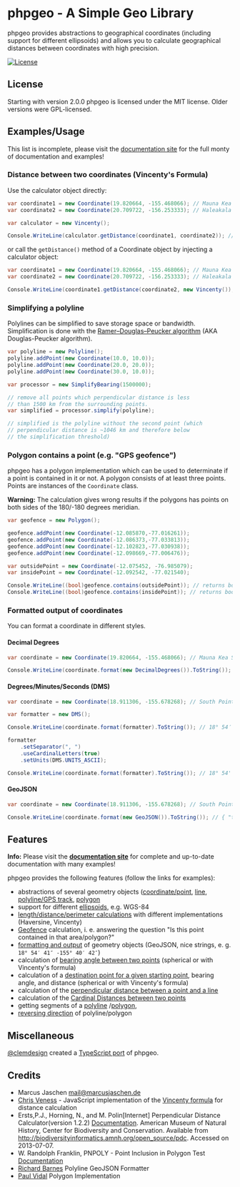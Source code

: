 # phpgeo - A Simple Geo Library

phpgeo provides abstractions to geographical coordinates (including support for different ellipsoids) and allows you to calculate geographical distances between coordinates with high precision.

[![License](https://poser.pugx.org/mjaschen/phpgeo/license)](//packagist.org/packages/mjaschen/phpgeo)

## License

Starting with version 2.0.0 phpgeo is licensed under the MIT license. Older versions were GPL-licensed.

## Examples/Usage

This list is incomplete, please visit the [documentation site](https://phpgeo.marcusjaschen.de/)
for the full monty of documentation and examples!

### Distance between two coordinates (Vincenty's Formula)

Use the calculator object directly:

```c#
var coordinate1 = new Coordinate(19.820664, -155.468066); // Mauna Kea Summit
var coordinate2 = new Coordinate(20.709722, -156.253333); // Haleakala Summit

var calculator = new Vincenty();

Console.WriteLine(calculator.getDistance(coordinate1, coordinate2)); // returns 128130.850 (meters; ≈128 kilometers)
```

or call the `getDistance()` method of a Coordinate object by injecting a calculator object:

```c#
var coordinate1 = new Coordinate(19.820664, -155.468066); // Mauna Kea Summit
var coordinate2 = new Coordinate(20.709722, -156.253333); // Haleakala Summit

Console.WriteLine(coordinate1.getDistance(coordinate2, new Vincenty()); // returns 128130.850 (meters; ≈128 kilometers)
```

### Simplifying a polyline

Polylines can be simplified to save storage space or bandwidth. Simplification is done with the [Ramer–Douglas–Peucker algorithm](https://en.wikipedia.org/wiki/Ramer–Douglas–Peucker_algorithm) (AKA Douglas-Peucker algorithm).

```c#
var polyline = new Polyline();
polyline.addPoint(new Coordinate(10.0, 10.0));
polyline.addPoint(new Coordinate(20.0, 20.0));
polyline.addPoint(new Coordinate(30.0, 10.0));

var processor = new SimplifyBearing(1500000);

// remove all points which perpendicular distance is less
// than 1500 km from the surrounding points.
var simplified = processor.simplify(polyline);

// simplified is the polyline without the second point (which
// perpendicular distance is ~1046 km and therefore below
// the simplification threshold)
```

### Polygon contains a point (e.g. "GPS geofence")

phpgeo has a polygon implementation which can be used to determinate if a point is contained in it or not.
A polygon consists of at least three points. Points are instances of the `Coordinate` class.

**Warning:** The calculation gives wrong results if the polygons has points on both sides of the 180/-180 degrees meridian.

```c#
var geofence = new Polygon();

geofence.addPoint(new Coordinate(-12.085870,-77.016261));
geofence.addPoint(new Coordinate(-12.086373,-77.033813));
geofence.addPoint(new Coordinate(-12.102823,-77.030938));
geofence.addPoint(new Coordinate(-12.098669,-77.006476));

var outsidePoint = new Coordinate(-12.075452, -76.985079);
var insidePoint = new Coordinate(-12.092542, -77.021540);

Console.WriteLine((bool)geofence.contains(outsidePoint)); // returns bool(false) the point is outside the polygon
Console.WriteLine((bool)geofence.contains(insidePoint)); // returns bool(true) the point is inside the polygon
```

### Formatted output of coordinates

You can format a coordinate in different styles.

#### Decimal Degrees

```c#
var coordinate = new Coordinate(19.820664, -155.468066); // Mauna Kea Summit

Console.WriteLine(coordinate.format(new DecimalDegrees()).ToString());
```

#### Degrees/Minutes/Seconds (DMS)

```c#
var coordinate = new Coordinate(18.911306, -155.678268); // South Point, HI, USA

var formatter = new DMS();

Console.WriteLine(coordinate.format(formatter).ToString()); // 18° 54′ 41″ -155° 40′ 42″

formatter
    .setSeparator(", ")
    .useCardinalLetters(true)
    .setUnits(DMS.UNITS_ASCII);

Console.WriteLine(coordinate.format(formatter).ToString()); // 18° 54' 41" N, 155° 40' 42" W
```

#### GeoJSON

```c#
var coordinate = new Coordinate(18.911306, -155.678268); // South Point, HI, USA

Console.WriteLine(coordinate.format(new GeoJSON()).ToString()); // { "type" : "point" , "coordinates" : [ -155.678268, 18.911306 ] }
```


## Features

**Info:** Please visit the **[documentation site](https://phpgeo.marcusjaschen.de/)** for complete and up-to-date documentation with many examples!

phpgeo provides the following features (follow the links for examples):

- abstractions of several geometry objects ([coordinate/point](https://phpgeo.marcusjaschen.de/Geometries/Coordinate.html),
  [line](https://phpgeo.marcusjaschen.de/Geometries/Line.html),
  [polyline/GPS track](https://phpgeo.marcusjaschen.de/Geometries/Polyline.html),
  [polygon](https://phpgeo.marcusjaschen.de/Geometries/Polygon.html)
- support for different [ellipsoids](https://phpgeo.marcusjaschen.de/Geometries/Ellipsoid.html), e.g. WGS-84
- [length/distance/perimeter calculations](https://phpgeo.marcusjaschen.de/Calculations/Distance_and_Length.html)
  with different implementations (Haversine, Vincenty)
- [Geofence](https://phpgeo.marcusjaschen.de/Calculations/Geofence.html) calculation,
  i. e. answering the question "Is this point contained in that area/polygon?"
- [formatting and output](https://phpgeo.marcusjaschen.de/Formatting_and_Output/index.html) of geometry objects
  (GeoJSON, nice strings, e. g. `18° 54′ 41″ -155° 40′ 42″`)
- calculation of [bearing angle between two points](https://phpgeo.marcusjaschen.de/Calculations/Bearing_and_Destination.html#page_Bearing-between-two-points)
  (spherical or with Vincenty's formula)
- calculation of a [destination point for a given starting point](https://phpgeo.marcusjaschen.de/Calculations/Bearing_and_Destination.html#page_Destination-point-for-given-bearing-and-distance),
  bearing angle, and distance (spherical or with Vincenty's formula)
- calculation of the [perpendicular distance between a point and a line](https://phpgeo.marcusjaschen.de/Calculations/Perpendicular_Distance.html)
- calculation of the [Cardinal Distances between two points](https://phpgeo.marcusjaschen.de/Calculations/Cardinal_Distance.html)
- getting segments of a [polyline](https://phpgeo.marcusjaschen.de/Geometries/Polyline.html#page_Segments)
  /[polygon](https://phpgeo.marcusjaschen.de/Geometries/Polygon.html#page_Segments),
- [reversing direction](https://phpgeo.marcusjaschen.de/Geometries/Polygon.html#page_Reverse-Direction)
  of polyline/polygon

## Miscellaneous

[@clemdesign](https://github.com/clemdesign) created a [TypeScript port](https://github.com/clemdesign/typescript-tsgeo) of phpgeo.

## Credits

* Marcus Jaschen <mail@marcusjaschen.de>
* [Chris Veness](http://www.movable-type.co.uk/scripts/latlong-vincenty.html) - JavaScript implementation of the [Vincenty formula](http://en.wikipedia.org/wiki/Vincenty%27s_formulae) for distance calculation
* Ersts,P.J., Horning, N., and M. Polin[Internet] Perpendicular Distance Calculator(version 1.2.2) [Documentation](http://biodiversityinformatics.amnh.org/open_source/pdc/documentation.php). American Museum of Natural History, Center for Biodiversity and Conservation. Available from http://biodiversityinformatics.amnh.org/open_source/pdc. Accessed on 2013-07-07.
* W. Randolph Franklin, PNPOLY - Point Inclusion in Polygon Test [Documentation](http://www.ecse.rpi.edu/Homepages/wrf/Research/Short_Notes/pnpoly.html)
* [Richard Barnes](https://github.com/r-barnes) Polyline GeoJSON Formatter
* [Paul Vidal](https://github.com/paulvl) Polygon Implementation

[Psalm]: https://github.com/vimeo/psalm